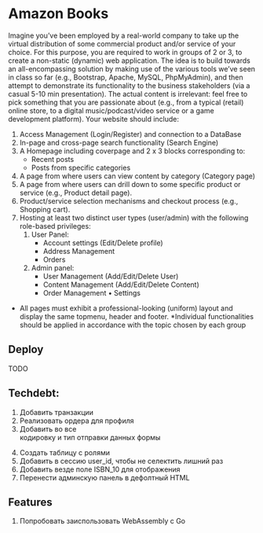 # Amazon Books

Imagine you’ve been employed by a real-world company to take up the virtual distribution of some commercial
product and/or service of your choice. For this purpose, you are required to work in groups of 2 or 3, to create a
non-static (dynamic) web application. The idea is to build towards an all-encompassing solution by making use of
the various tools we’ve seen in class so far (e.g., Bootstrap, Apache, MySQL, PhpMyAdmin), and then attempt to
demonstrate its functionality to the business stakeholders (via a casual 5-10 min presentation). The actual content
is irrelevant: feel free to pick something that you are passionate about (e.g., from a typical (retail) online store, to
a digital music/podcast/video service or a game development platform). Your website should include:
1) Access Management (Login/Register) and connection to a DataBase
2) In-page and cross-page search functionality (Search Engine)
3) A Homepage including coverpage and 2 x 3 blocks corresponding to:
   - Recent posts
   - Posts from specific categories
4) A page from where users can view content by category (Category page)
5) A page from where users can drill down to some specific product or service (e.g., Product detail page).
6) Product/service selection mechanisms and checkout process (e.g., Shopping cart).
7) Hosting at least two distinct user types (user/admin) with the following role-based privileges:
   1) User Panel:
      - Account settings (Edit/Delete profile)
      - Address Management
      - Orders
   2) Admin panel:
      - User Management (Add/Edit/Delete User)
      - Content Management (Add/Edit/Delete Content)
      - Order Management
   • Settings
* All pages must exhibit a professional-looking (uniform) layout and display the same topmenu, header and footer.
  *Individual functionalities should be applied in accordance with the topic chosen by each group

## Deploy
TODO

## Techdebt:
1. Добавить транзакции
2. Реализовать ордера для профиля
3. Добавить во все <form> кодировку и тип отправки данных формы
4. Создать таблицу с ролями
5. Добавить в сессию user_id, чтобы не селектить лишний раз
6. Добавить везде поле ISBN_10 для отображения
7. Перенести админскую панель в дефолтный HTML

## Features
1. Попробовать заиспользовать WebAssembly с Go
